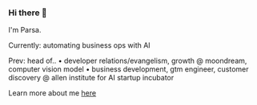 ### Hi there 👋

<!--
**parsakhaz/parsakhaz** is a ✨ _special_ ✨ repository because its `README.md` (this file) appears on your GitHub profile.

Here are some ideas to get you started:

- 🔭 I'm currently working on ...
- 🌱 I'm currently learning ...
- 👯 I'm looking to collaborate on ...
- 🤔 I'm looking for help with ...
- 💬 Ask me about ...
- 📫 How to reach me: ...
- 😄 Pronouns: ...
- ⚡ Fun fact: ...
-->

<!-- ![Parsa's GitHub stats](https://github-readme-stats-git-masterrstaa-rickstaa.vercel.app/api?username=parsakhaz&show_icons=true&bg_color=23339631&count_private=true&include_all_commits=true&hide=stars,issues&hide_border=true) -->

I'm Parsa. 

Currently: automating business ops with AI 

Prev:
head of..
• developer relations/evangelism, growth @ moondream, computer vision model 
• business development, gtm engineer, customer discovery @ allen institute for AI startup incubator

Learn more about me [here](https://www.linkedin.com/in/parsas) 
